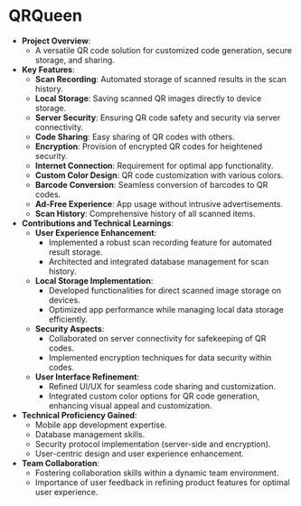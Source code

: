 # QRQueen
- **Project Overview**:
    - A versatile QR code solution for customized code generation, secure storage, and sharing.
- **Key Features**:
    - **Scan Recording**: Automated storage of scanned results in the scan history.
    - **Local Storage**: Saving scanned QR images directly to device storage.
    - **Server Security**: Ensuring QR code safety and security via server connectivity.
    - **Code Sharing**: Easy sharing of QR codes with others.
    - **Encryption**: Provision of encrypted QR codes for heightened security.
    - **Internet Connection**: Requirement for optimal app functionality.
    - **Custom Color Design**: QR code customization with various colors.
    - **Barcode Conversion**: Seamless conversion of barcodes to QR codes.
    - **Ad-Free Experience**: App usage without intrusive advertisements.
    - **Scan History**: Comprehensive history of all scanned items.
- **Contributions and Technical Learnings**:
    - **User Experience Enhancement**:
        - Implemented a robust scan recording feature for automated result storage.
        - Architected and integrated database management for scan history.
    - **Local Storage Implementation**:
        - Developed functionalities for direct scanned image storage on devices.
        - Optimized app performance while managing local data storage efficiently.
    - **Security Aspects**:
        - Collaborated on server connectivity for safekeeping of QR codes.
        - Implemented encryption techniques for data security within codes.
    - **User Interface Refinement**:
        - Refined UI/UX for seamless code sharing and customization.
        - Integrated custom color options for QR code generation, enhancing visual appeal and customization.
- **Technical Proficiency Gained**:
    - Mobile app development expertise.
    - Database management skills.
    - Security protocol implementation (server-side and encryption).
    - User-centric design and user experience enhancement.
- **Team Collaboration**:
    - Fostering collaboration skills within a dynamic team environment.
    - Importance of user feedback in refining product features for optimal user experience.
